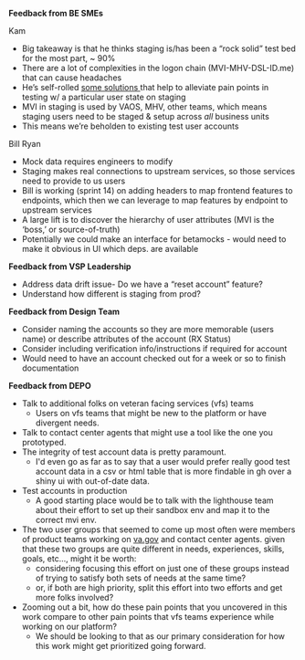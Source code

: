 **Feedback from BE SMEs**

Kam

- Big takeaway is that he thinks staging is/has been a “rock solid” test bed for the most part, ~ 90%
- There are a lot of complexities in the logon chain (MVI-MHV-DSL-ID.me) that can cause headaches
- He’s self-rolled [some solutions ](https://github.com/department-of-veterans-affairs/vets-api/pull/3607#pullrequestreview-326904723)that help to alleviate pain points in testing w/ a particular user state on staging
- MVI in staging is used by VAOS, MHV, other teams, which means staging users need to be staged & setup across *all* business units
- This means we’re beholden to existing test user accounts

Bill Ryan

- Mock data requires engineers to modify
- Staging makes real connections to upstream services, so those services need to provide to us users
- Bill is working (sprint 14) on adding headers to map frontend features to endpoints, which then we can leverage to map features by endpoint to upstream services
- A large lift is to discover the hierarchy of user attributes (MVI is the ‘boss,’ or source-of-truth)
- Potentially we could make an interface for betamocks - would need to make it obvious in UI which deps. are available



**Feedback from VSP Leadership**  

- Address data drift issue- Do we have a “reset account” feature?
- Understand how different is staging from prod?



**Feedback from Design Team**

- Consider naming the accounts so they are more memorable (users name) or describe attributes of the account (RX Status)
- Consider including verification info/instructions if required for account
- Would need to have an account checked out for a week or so to finish documentation



**Feedback from DEPO**

- Talk to additional folks on veteran facing services (vfs) teams
  - Users on vfs teams that might be new to the platform or have divergent needs.
- Talk to contact center agents that might use a tool like the one you prototyped.
- The integrity of test account data is pretty paramount. 
  - I'd even go as far as to say that a user would prefer really good test account data in a csv or html table that is more findable in gh over a shiny ui with out-of-date data.
- Test accounts in production 
  - A good starting place would be to talk with the lighthouse team about their effort to set up their sandbox env and map it to the correct mvi env. 
- The two user groups that seemed to come up most often were members of product teams working on [va.gov](http://va.gov/) and contact center agents. given that these two groups are quite different in needs, experiences, skills, goals, etc..., might it be worth:
  - considering focusing this effort on just one of these groups instead of trying to satisfy both sets of needs at the same time? 
  - or, if both are high priority, split this effort into two efforts and get more folks involved?
- Zooming out a bit, how do these pain points that you uncovered in this work compare to other pain points that vfs teams experience while working on our platform? 
  - We should be looking to that as our primary consideration for how this work might get prioritized going forward.
